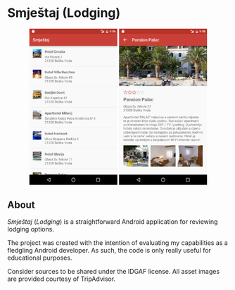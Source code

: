 # Smještaj (Lodging)

<p align="center"><img src="1_main_activity.png" width="200px"/> <img src="2_item_activity.png" width="200px"/></p>

## About

_Smještaj_ (_Lodging_) is a straightforward Android application for reviewing lodging options.

The project was created with the intention of evaluating my capabilities as a fledgling Android developer. As such, the code is only really useful for educational purposes.

Consider sources to be shared under the IDGAF license. All asset images are provided courtesy of TripAdvisor.